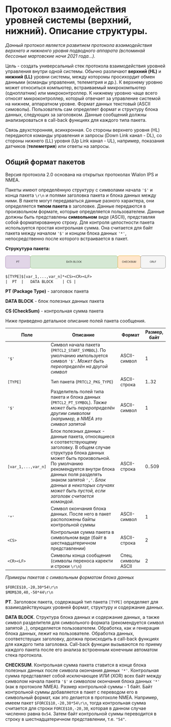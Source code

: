 # Протокол взаимодействия уровней системы (верхний, нижний). Описание структуры.

*Данный протокол является развитием протокола взаимодействия верхнего и нижненго уровня подводного аппарата (вспоминай бессоные мартовские ночи 2021 года...).* 

Цель - создать универсальный стек протокола взаимодействия уровней управления внутри одной системы. Обычно различают **верхний (HL)** и **нижний (LL)** уровни системы, между которомы просихордит обмен данными (команды управления, телеметрия и др.). К верхнему уровню может относиться компьютер, встраиваемый микрокомпьютер (одноплатник) или микроконтроллер. К нижнему уровню чаще всего относят микроконтроллер, который отвечает за управление системой на нижнем, аппаратном уровне. Формат данных текстовый (ASCII симоволы). Пользователь сам определяет формат и структуру блока данных, следующих за заголовком. Данные сообщений должны анализироваться в call-back функциях для каждого типа пакета. 

Связь двухсторонняя, асинхронная. Со стороны верхнего уровня (HL) передаются команды управления и запросы (Down Link канал - DL), со стороны нижнего (LL) уровня (Up Link канал - UL), например, показания датчиков (**телеметрия**) или ответы на запросы.

## Общий формат пакетов

Версия протокола 2.0 основана на открытых протоколах Wialon IPS и NMEA.

Пакеты имеют определённую структуру с символами начала `'$'` и конца пакета `\r\n` и полями заголовка пакета и блока данных между ними. В пакете могут передаваться данные разного характера, они определяется **типом пакета** в заголовке. Данные передаются в произвольном формате, которые определяется пользователем. Данные должны быть представлены **символьном** виде (ASCII), представляя собой форматированную строку. Для контроля целостности пакета используется простая контрольная сумма. Она считается для байт пакета между началом `'$'` и концом блока данных `'*'`, непосредственно после которого встраивается в пакет. 

**Струкутура пакета:**

![pkg](pkg.drawio.png)

```
$[TYPE]$[var_1,...,var_n]*<CS><CR><LF>
|  PT  |   DATA BLOCK    | CS |
```

**PT (Package Type)** - заголовок пакета

**DATA BLOCK** - блок полезных данных пакета

**CS (CheckSum)** - контрольная сумма пакета

Ниже приведено детальное описание полей пакета сообщения.

Поле | Описание | Формат | Размер, байт
-----|----------|--|--
`'$'` | Символ начала пакета (`PRTCL2_START_SYMBOL`). По умолчанию импользуется символ `'$'`. *Может быть переопределён на другой символ* | ASCII-символ | 1
`[TYPE]` | Тип пакета (`PRTCL2_PKG_TYPE`) | ASCII-строка | 1..32
`'$'` | Разделитель полей типа пакета и блока данных (`PRTCL2_PT_SYMBOL`). *Также может быть переропределён другим символом (например, в NMEA это символ запятой* | ASCII-символ | 1
`[var_1,...,var_n]`| Блок полезных данных - данные пакета, относящиеся к соответствующему заголовку. В общем случае структура блока данных может быть произвольной. По умолчанию рекомендуется внутри блока данных поля разделять знаком запятой `','`. *Блок данных в некоторых случаях может быть пустой, если заголовк считается командой*. | ASCII-строка | 0..509
`'*'` | Символ окончания блока данных. После него в пакет расположены байты контрольной суммы | ASCII-символ | 1
`<CS>` | Контрольная сумма пакета в символьном виде (байт в шестнадцатеричном представлении) | ASCII-строка | 2
`<CR><LF>`| Символы конца сообщения (символы переноса каректи и строки `\r\n`) | Спец. символы ASCII | 2

*Примеры пакетов с символьным форматом блока данных*
```
$FORCE$10,-20,30*54\r\n
$MOM$30,40,-50*44\r\n
```

**PT**. Заголовок пакета, содержащий тип пакета `[TYPE]` определяет для взаимодействующих уровней формат, структуру и содержание данных.

**DATA BLOCK**. Структура блока данных и содержание данных, а также символ разделителя для символьного формата (рекомендуется символ запятой `,`), определяется пользователем. Обработка, как и генерация блока данных, лежит на пользователе. Обработка данных, соответствущих заголовку, должна происходить в call-back функциях для каждого типа заголовка. Call-back функции вызываются по приему каждого пакета после его анализа встроенным конечным автоматом стека протокола.

**CHECKSUM**. Контрольная сумма пакета ставится в конце блока полезных данных после символа окончания данных `'*'`. Контрольная сумма представляет собой исключающее ИЛИ (XOR) всех байт между символом начала пакета `'$'` и символом окончания блока данных `'*'` (как в протоколе NMEA). Размер контрольной суммы - 1 байт. Байт контрольной суммы добавляется в пакет с переводом его в символьный формат, как это делается в протоколе NMEA. Например, имеем пакет `$FORCE$10,-20,30*54\r\n`, тогда контрольная сумма считается для строки `FORCE$10,-20,30`, которая в данном случае численно равна `0x54`. Затем байт контрольной суммы переводится в строку в шестнадцатеричном представлении, т.е. `"54"`.

